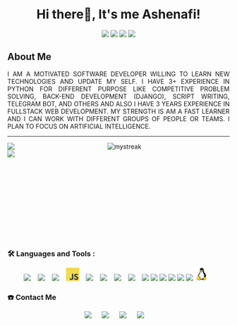 <h1 align=center> Hi there👋, It's me Ashenafi! </h1>
  
 <p align="center">
  <img src="https://img.shields.io/badge/Python%20Developer-➕-green?style=for-the-badge&logo=python&labelColor=ffff00&color=ffffff" />
    
  <img src="https://img.shields.io/badge/Competitive%20Programer-➕-green?style=for-the-badge&logo=acm&labelColor=red&color=ffffff" /> 
  <img src="https://img.shields.io/badge/fullstack%20web%20developer-➕-blue?style=for-the-badge&logo=acm&labelColor=blue&color=ffffff" /> 
  <img src="https://img.shields.io/badge/Computer%20Engineer--blue?style=for-the-badge&logo=linux&logoColor=black&labelColor=green&color=ffffff" />
</p>

<h2>About Me</h2>
<p align="justify">I AM A MOTIVATED SOFTWARE DEVELOPER WILLING TO LEARN NEW TECHNOLOGIES AND UPDATE MY SELF. I HAVE 3+ EXPERIENCE IN PYTHON FOR DIFFERENT PURPOSE LIKE COMPETITIVE PROBLEM SOLVING, BACK-END DEVELOPMENT (DJANGO), SCRIPT WRITING, TELEGRAM BOT, AND OTHERS AND ALSO I HAVE 3 YEARS EXPERIENCE IN FULLSTACK WEB DEVELOPMENT.
MY STRENGTH IS AM A FAST LEARNER AND I CAN WORK WITH DIFFERENT GROUPS OF PEOPLE OR TEAMS. I PLAN TO FOCUS ON ARTIFICIAL INTELLIGENCE.
</p>

<hr />
<p>
<img width="45%" align="left" src="https://github-readme-stats.vercel.app/api?username=ashitizn21&show_icons=true&theme=radical" />
<img width="45%" src="https://github-readme-streak-stats.herokuapp.com/?user=ashitizn21&theme=tokyonight" alt="mystreak"/>
<img width="45%" align="left" src="https://github-readme-stats.vercel.app/api/top-langs/?username=ashitizn21&layout=compact&bg_color=212F3C&text_color=F8C471" />
</p>
<br>
<br>
<br>
<br>
<br>
<br>
<br>
<br>
<br>
<br>
<br>

### :hammer_and_wrench: Languages and Tools :

<p align="center">
  <a href="https://www.python.org"><img src="https://www.python.org/static/favicon.ico" height="30" /></a> &nbsp;&nbsp;
  <a href="https://djangoproject.com"><img src="https://static.djangoproject.com/img/icon-touch.e4872c4da341.png" height="30" /></a> &nbsp;&nbsp;
  <a href="https://www.django-rest-framework.org/"><img src="https://t1.daumcdn.net/cfile/tistory/9916DC335C600DFC25" height="30" /></a> &nbsp;&nbsp;
  <a href="https://www.google.com/url?sa=t&rct=j&q=&esrc=s&source=web&cd=&cad=rja&uact=8&ved=2ahUKEwjpjb3ultb6AhXZhv0HHeIjA70QFnoECBAQAQ&url=https%3A%2F%2Fdeveloper.mozilla.org%2Fen-US%2Fdocs%2FWeb%2FJavaScript&usg=AOvVaw1Il_CfTbNi4CXc-0nBN5rP">
    <img src="https://raw.githubusercontent.com/github/explore/80688e429a7d4ef2fca1e82350fe8e3517d3494d/topics/javascript/javascript.png" height="30"></a> &nbsp;&nbsp;
  <a href="https://www.php.net"><img src="https://www.php.net/favicon.svg?v=2" height="30" /></a> &nbsp;&nbsp; 
  <a href="https://docs.aiogram.dev/"><img src="https://docs.aiogram.dev/en/latest/_static/logo.png" height="30" /></a> &nbsp;&nbsp;
  <a href="https://www.postgresql.org"><img src="https://www.postgresql.org/favicon.ico" height="30" /></a> &nbsp;&nbsp;
  <a href="https://www.mysql.com"><img src="https://labs.mysql.com/common/themes/sakila/favicon.ico" height="30" /></a> &nbsp;&nbsp;
  <a href="https://git-scm.com"><img src="https://git-scm.com/favicon.ico" height="30" /></a>
  <a href="https://pandas.pydata.org"><img src="https://pandas.pydata.org/static/img/pandas_white.svg" height="30" /></a>
  <a href="https://numpy.org/"><img src="https://numpy.org/images/logo.svg" height="30" /></a>
  <a href="https://matplotlib.org/"><img src="https://matplotlib.org/_static/images/logo2.svg" height="30" /></a>
  <a href="https://scikit-learn.org/"><img src="https://scikit-learn.org/stable/_static/scikit-learn-logo-small.png" height="30" /></a>
  <a href="https://scipy.org"><img src="https://scipy.org/images/logo.svg" height="30" /></a>
  <a href="https://linux.org"><img src="https://raw.githubusercontent.com/devicons/devicon/master/icons/linux/linux-original.svg" height="30" /></a> &nbsp;&nbsp;
 </p>
 
 ### ☎️ Contact Me 
 <p align="center">
<a href="mailto:ashenafizenebe19@gmail.com"><img src="https://ssl.gstatic.com/ui/v1/icons/mail/rfr/gmail.ico" height="50"></a> &nbsp;&nbsp;&nbsp;&nbsp;
</a>
<a href="https://t.me/sh_zn21"><img src="https://telegram.org/img/website_icon.svg" height="50"></a> &nbsp;&nbsp;&nbsp;&nbsp;
<a href="https://linkedin.com/in/ashenafi-zenebe"><img src="https://cdn3.iconfinder.com/data/icons/inficons/512/linkedin.png" height="50"></a> &nbsp;&nbsp;&nbsp;&nbsp;
<a href="https://t.me/sh_zn21"><img src="https://telegram.org/img/website_icon.svg" height="50"></a> &nbsp;&nbsp;&nbsp;&nbsp;

</p>

